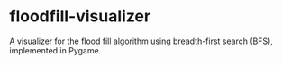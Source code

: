 # floodfill-visualizer
A visualizer for the flood fill algorithm using breadth-first search (BFS), implemented in Pygame.
